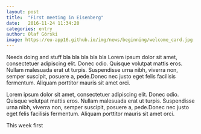 ```yaml
---
layout: post
title:  "First meeting in Eisenberg"
date:   2016-11-24 11:34:20
categories: entry
author: Olaf Górski
image: https://eu-app16.github.io/img/news/beginning/welcome_card.jpg
---
```


Needs doing and stuff bla bla bla bla bla
Lorem ipsum dolor sit amet, consectetuer adipiscing elit. Donec odio. Quisque volutpat mattis eros. Nullam malesuada erat ut turpis. Suspendisse urna nibh, viverra non, semper suscipit, posuere a, pede.Donec nec justo eget felis facilisis fermentum. Aliquam porttitor mauris sit amet orci.


Lorem ipsum dolor sit amet, consectetuer adipiscing elit. Donec odio. Quisque volutpat mattis eros. Nullam malesuada erat ut turpis. Suspendisse urna nibh, viverra non, semper suscipit, posuere a, pede.Donec nec justo eget felis facilisis fermentum. Aliquam porttitor mauris sit amet orci.

This week first 

